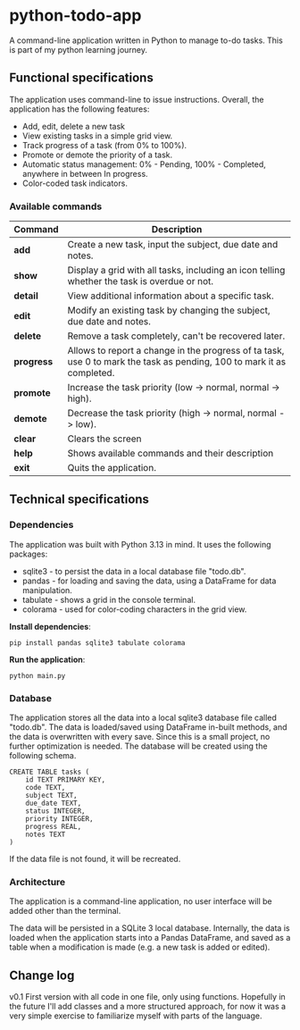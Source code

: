 # python-todo-app

A command-line application written in Python to manage to-do tasks. This is part
of my python learning journey. 

## Functional specifications

The application uses command-line to issue instructions. Overall, the application has the 
following features:
* Add, edit, delete a new task
* View existing tasks in a simple grid view.
* Track progress of a task (from 0% to 100%).
* Promote or demote the priority of a task.
* Automatic status management: 0% - Pending, 100% - Completed, anywhere in between In progress.
* Color-coded task indicators.

### Available commands

| Command       | Description |
|------------   |------------|
| **add**       | Create a new task, input the subject, due date and notes. |
| **show**      | Display a grid with all tasks, including an icon telling whether the task is overdue or not. |
| **detail**    | View additional information about a specific task. |
| **edit**      | Modify an existing task by changing the subject, due date and notes. |
| **delete**    | Remove a task completely, can't be recovered later. |
| **progress**  | Allows to report a change in the progress of ta task, use 0 to mark the task as pending, 100 to mark it as completed. |
| **promote**   | Increase the task priority (low -> normal, normal -> high). |
| **demote**    | Decrease the task priority (high -> normal, normal -> low). |
| **clear**     | Clears the screen |
| **help**      | Shows available commands and their description |
| **exit**      | Quits the application. |


## Technical specifications

### Dependencies

The application was built with Python 3.13 in mind. It uses the following packages:
* sqlite3 - to persist the data in a local database file "todo.db". 
* pandas - for loading and saving the data, using a DataFrame for data manipulation. 
* tabulate - shows a grid in the console terminal.
* colorama - used for color-coding characters in the grid view.

**Install dependencies**:

    pip install pandas sqlite3 tabulate colorama

**Run the application**:
    
    python main.py

### Database

The application stores all the data into a local sqlite3 database file called "todo.db". The data is loaded/saved using DataFrame in-built methods, and the data is overwritten with every save. Since this is a small project, no further optimization is needed. The database will be created using the following schema.

    CREATE TABLE tasks (
        id TEXT PRIMARY KEY,
        code TEXT,
        subject TEXT,
        due_date TEXT,
        status INTEGER,
        priority INTEGER,
        progress REAL,
        notes TEXT
    )

If the data file is not found, it will be recreated. 

### Architecture

The application is a command-line application, no user 
interface will be added other than the terminal. 

The data will be persisted in a SQLite 3 local database. Internally, the data is loaded 
when the application starts into a Pandas DataFrame, and saved as a table when a 
modification is made (e.g. a new task is added or edited).


## Change log

v0.1 First version with all code in one file, only using functions. Hopefully in 
the future I'll add classes and a more structured approach, for now it was a 
very simple exercise to familiarize myself with parts of the language. 
